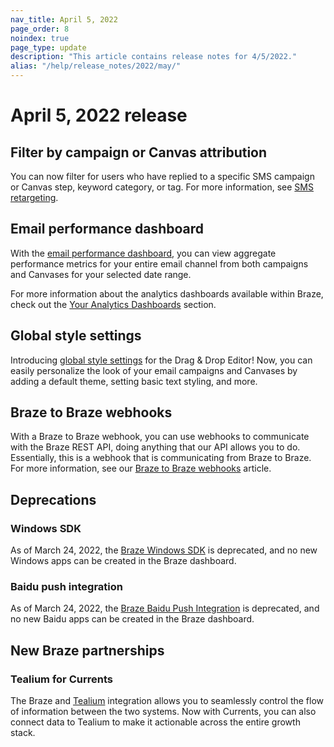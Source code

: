 ```yaml
---
nav_title: April 5, 2022
page_order: 8
noindex: true
page_type: update
description: "This article contains release notes for 4/5/2022."
alias: "/help/release_notes/2022/may/"
---
```


# April 5, 2022 release

## Filter by campaign or Canvas attribution
You can now filter for users who have replied to a specific SMS campaign or Canvas step, keyword category, or tag. For more information, see [SMS retargeting][8].

## Email performance dashboard
With the [email performance dashboard][1], you can view aggregate performance metrics for your entire email channel from both campaigns and Canvases for your selected date range.

For more information about the analytics dashboards available within Braze, check out the [Your Analytics Dashboards][2] section.

## Global style settings

Introducing [global style settings][3] for the Drag & Drop Editor! Now, you can easily personalize the look of your email campaigns and Canvases by adding a default theme, setting basic text styling, and more.

## Braze to Braze webhooks
With a Braze to Braze webhook, you can use webhooks to communicate with the Braze REST API, doing anything that our API allows you to do. Essentially, this is a webhook that is communicating from Braze to Braze. For more information, see our [Braze to Braze webhooks][4] article.

## Deprecations

### Windows SDK
As of March 24, 2022, the [Braze Windows SDK][6] is deprecated, and no new Windows apps can be created in the Braze dashboard. 

### Baidu push integration
As of March 24, 2022, the [Braze Baidu Push Integration][7] is deprecated, and no new Baidu apps can be created in the Braze dashboard. 

## New Braze partnerships

### Tealium for Currents

The Braze and [Tealium][5] integration allows you to seamlessly control the flow of information between the two systems. Now with Currents, you can also connect data to Tealium to make it actionable across the entire growth stack.


[1]: {{site.baseurl}}/user_guide/data_and_analytics/analytics/
[2]: {{site.baseurl}}/user_guide/data_and_analytics/analytics/understanding_your_app_usage_data/
[3]: {{site.baseurl}}/user_guide/message_building_by_channel/email/drag_and_drop/dnd_email_style_settings/
[4]: {{site.baseurl}}/user_guide/message_building_by_channel/webhooks/braze_to_braze_webhooks/
[5]: {{site.baseurl}}/partners/data_and_analytics/customer_data_platform/tealium/tealium_for_currents/
[6]: {{site.baseurl}}/developer_guide/platform_integration_guides/windows_universal/initial_sdk_setup/
[7]: {{site.baseurl}}/developer_guide/platform_integration_guides/android/push_notifications/android/integration/baidu_integration/
[8]: {{site.baseurl}}/user_guide/message_building_by_channel/sms/campaign/retargeting/